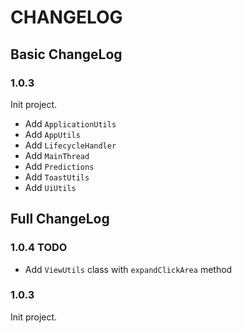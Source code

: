 # CHANGELOG


## Basic ChangeLog

### 1.0.3

Init project.

- Add `ApplicationUtils`
- Add `AppUtils`
- Add `LifecycleHandler`
- Add `MainThread`
- Add `Predictions`
- Add `ToastUtils`
- Add `UiUtils`


## Full ChangeLog

### 1.0.4 TODO

- Add `ViewUtils` class with `expandClickArea` method


### 1.0.3

Init project.
